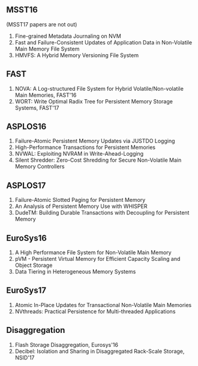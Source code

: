 ## MSST16
(MSST17 papers are not out)
1. Fine-grained Metadata Journaling on NVM
2. Fast and Failure-Consistent Updates of Application Data in Non-Volatile Main Memory File System
3. HMVFS: A Hybrid Memory Versioning File System

## FAST
1. NOVA: A Log-structured File System for Hybrid Volatile/Non-volatile Main Memories, FAST'16
2. WORT: Write Optimal Radix Tree for Persistent Memory Storage Systems, FAST'17

## ASPLOS16
1. Failure-Atomic Persistent Memory Updates via JUSTDO Logging
2. High-Performance Transactions for Persistent Memories
3. NVWAL: Exploiting NVRAM in Write-Ahead-Logging
4. Silent Shredder: Zero-Cost Shredding for Secure Non-Volatile Main Memory Controllers

## ASPLOS17
1. Failure-Atomic Slotted Paging for Persistent Memory
2. An Analysis of Persistent Memory Use with WHISPER
3. DudeTM: Building Durable Transactions with Decoupling for Persistent Memory

## EuroSys16
1. A High Performance File System for Non-Volatile Main Memory
2. pVM - Persistent Virtual Memory for Efficient Capacity Scaling and Object Storage
3. Data Tiering in Heterogeneous Memory Systems

## EuroSys17
1. Atomic In-Place Updates for Transactional Non-Volatile Main Memories
2. NVthreads: Practical Persistence for Multi-threaded Applications

## Disaggregation
1. Flash Storage Disaggregation, Eurosys'16
2. Decibel: Isolation and Sharing in Disaggregated Rack-Scale Storage, NSID'17
